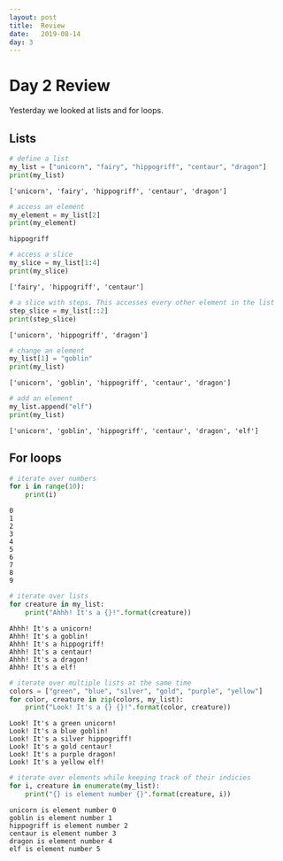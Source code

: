 ```yaml
---
layout: post
title:  Review
date:   2019-08-14
day: 3
---
```



# Day 2 Review

Yesterday we looked at lists and for loops.

## Lists


```python
# define a list 
my_list = ["unicorn", "fairy", "hippogriff", "centaur", "dragon"]
print(my_list)
```

    ['unicorn', 'fairy', 'hippogriff', 'centaur', 'dragon']



```python
# access an element 
my_element = my_list[2]
print(my_element)
```

    hippogriff



```python
# access a slice 
my_slice = my_list[1:4]
print(my_slice)
```

    ['fairy', 'hippogriff', 'centaur']



```python
# a slice with steps. This accesses every other element in the list
step_slice = my_list[::2]
print(step_slice)
```

    ['unicorn', 'hippogriff', 'dragon']



```python
# change an element
my_list[1] = "goblin"
print(my_list)
```

    ['unicorn', 'goblin', 'hippogriff', 'centaur', 'dragon']



```python
# add an element 
my_list.append("elf")
print(my_list)
```

    ['unicorn', 'goblin', 'hippogriff', 'centaur', 'dragon', 'elf']


## For loops


```python
# iterate over numbers 
for i in range(10):
    print(i)
```

    0
    1
    2
    3
    4
    5
    6
    7
    8
    9



```python
# iterate over lists 
for creature in my_list:
    print("Ahhh! It's a {}!".format(creature))
```

    Ahhh! It's a unicorn!
    Ahhh! It's a goblin!
    Ahhh! It's a hippogriff!
    Ahhh! It's a centaur!
    Ahhh! It's a dragon!
    Ahhh! It's a elf!



```python
# iterate over multiple lists at the same time
colors = ["green", "blue", "silver", "gold", "purple", "yellow"]
for color, creature in zip(colors, my_list):
    print("Look! It's a {} {}!".format(color, creature))
```

    Look! It's a green unicorn!
    Look! It's a blue goblin!
    Look! It's a silver hippogriff!
    Look! It's a gold centaur!
    Look! It's a purple dragon!
    Look! It's a yellow elf!



```python
# iterate over elements while keeping track of their indicies
for i, creature in enumerate(my_list):
    print("{} is element number {}".format(creature, i))
```

    unicorn is element number 0
    goblin is element number 1
    hippogriff is element number 2
    centaur is element number 3
    dragon is element number 4
    elf is element number 5

